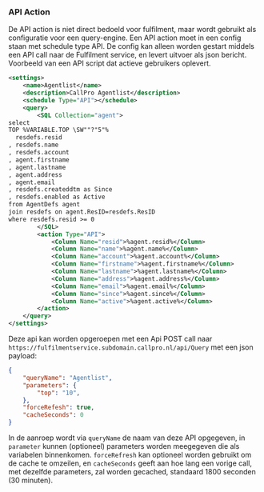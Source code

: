 ### API Action
De API action is niet direct bedoeld voor fulfilment, maar wordt gebruikt als configuratie voor een query-engine. Een API action moet in een config staan met schedule type API. De config kan alleen worden gestart middels een API call naar de Fulfilment service, en levert uitvoer als json bericht.
Voorbeeld van een API script dat actieve gebruikers oplevert.
```xml
<settings>
    <name>Agentlist</name>
    <description>CallPro Agentlist</description>
    <schedule Type="API"></schedule>
    <query>
        <SQL Collection="agent">
select
TOP %VARIABLE.TOP \SW""?"5"%
  resdefs.resid
, resdefs.name
, resdefs.account
, agent.firstname
, agent.lastname
, agent.address
, agent.email
, resdefs.createddtm as Since
, resdefs.enabled as Active
from AgentDefs agent 
join resdefs on agent.ResID=resdefs.ResID 
where resdefs.resid >= 0
        </SQL>
        <action Type="API">
            <Column Name="resid">%agent.resid%</Column>
            <Column Name="name">%agent.name%</Column>
            <Column Name="account">%agent.account%</Column>
            <Column Name="firstname">%agent.firstname%</Column>
            <Column Name="lastname">%agent.lastname%</Column>
            <Column Name="address">%agent.address%</Column>
            <Column Name="email">%agent.email%</Column>
            <Column Name="since">%agent.since%</Column>
            <Column Name="active">%agent.active%</Column>
        </action>
    </query>
</settings>
```

Deze api kan worden opgeroepen met een Api POST call naar `https://fulfilmentservice.subdomain.callpro.nl/api/Query` met een json payload:

```json
{
    "queryName": "Agentlist",
    "parameters": {
        "top": "10",
    },
    "forceRefesh": true,
    "cacheSeconds": 0
}
```
In de aanroep wordt via `queryName` de naam van deze API opgegeven, in `parameter` kunnen (optioneel) parameters worden meegegeven die als variabelen binnenkomen. `forceRefresh` kan optioneel worden gebruikt om de cache te omzeilen, en `cacheSeconds` geeft aan hoe lang een vorige call, met dezelfde parameters, zal worden gecached, standaard 1800 seconden (30 minuten).
